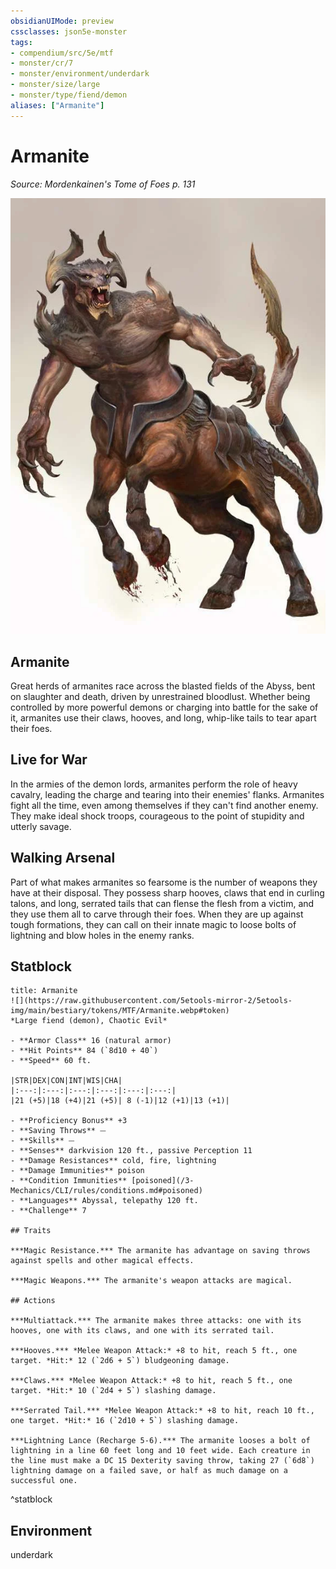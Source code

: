 ```yaml
---
obsidianUIMode: preview
cssclasses: json5e-monster
tags:
- compendium/src/5e/mtf
- monster/cr/7
- monster/environment/underdark
- monster/size/large
- monster/type/fiend/demon
aliases: ["Armanite"]
---
```

# Armanite
*Source: Mordenkainen's Tome of Foes p. 131*  

![](https://raw.githubusercontent.com/5etools-mirror-2/5etools-img/main/bestiary/MTF/Armanite.webp#right)  
## Armanite

Great herds of armanites race across the blasted fields of the Abyss, bent on slaughter and death, driven by unrestrained bloodlust. Whether being controlled by more powerful demons or charging into battle for the sake of it, armanites use their claws, hooves, and long, whip-like tails to tear apart their foes.

## Live for War

In the armies of the demon lords, armanites perform the role of heavy cavalry, leading the charge and tearing into their enemies' flanks. Armanites fight all the time, even among themselves if they can't find another enemy. They make ideal shock troops, courageous to the point of stupidity and utterly savage.

## Walking Arsenal

Part of what makes armanites so fearsome is the number of weapons they have at their disposal. They possess sharp hooves, claws that end in curling talons, and long, serrated tails that can flense the flesh from a victim, and they use them all to carve through their foes. When they are up against tough formations, they can call on their innate magic to loose bolts of lightning and blow holes in the enemy ranks.


## Statblock

```ad-statblock
title: Armanite
![](https://raw.githubusercontent.com/5etools-mirror-2/5etools-img/main/bestiary/tokens/MTF/Armanite.webp#token)
*Large fiend (demon), Chaotic Evil*

- **Armor Class** 16 (natural armor)
- **Hit Points** 84 (`8d10 + 40`) 
- **Speed** 60 ft.

|STR|DEX|CON|INT|WIS|CHA|
|:---:|:---:|:---:|:---:|:---:|:---:|
|21 (+5)|18 (+4)|21 (+5)| 8 (-1)|12 (+1)|13 (+1)|

- **Proficiency Bonus** +3
- **Saving Throws** ⏤
- **Skills** ⏤
- **Senses** darkvision 120 ft., passive Perception 11
- **Damage Resistances** cold, fire, lightning
- **Damage Immunities** poison
- **Condition Immunities** [poisoned](/3-Mechanics/CLI/rules/conditions.md#poisoned)
- **Languages** Abyssal, telepathy 120 ft.
- **Challenge** 7

## Traits

***Magic Resistance.*** The armanite has advantage on saving throws against spells and other magical effects.

***Magic Weapons.*** The armanite's weapon attacks are magical.

## Actions

***Multiattack.*** The armanite makes three attacks: one with its hooves, one with its claws, and one with its serrated tail.

***Hooves.*** *Melee Weapon Attack:* +8 to hit, reach 5 ft., one target. *Hit:* 12 (`2d6 + 5`) bludgeoning damage.

***Claws.*** *Melee Weapon Attack:* +8 to hit, reach 5 ft., one target. *Hit:* 10 (`2d4 + 5`) slashing damage.

***Serrated Tail.*** *Melee Weapon Attack:* +8 to hit, reach 10 ft., one target. *Hit:* 16 (`2d10 + 5`) slashing damage.

***Lightning Lance (Recharge 5-6).*** The armanite looses a bolt of lightning in a line 60 feet long and 10 feet wide. Each creature in the line must make a DC 15 Dexterity saving throw, taking 27 (`6d8`) lightning damage on a failed save, or half as much damage on a successful one.
```
^statblock

## Environment

underdark